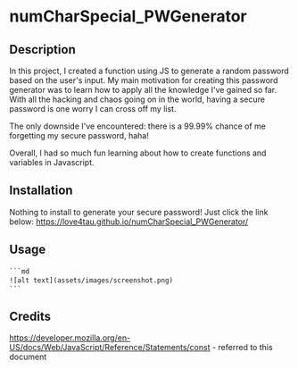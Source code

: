 # numCharSpecial_PWGenerator

## Description

In this project, I created a function using JS to generate a random password based on the user's input. My main motivation for creating this password generator was to learn how to apply all the knowledge I've gained so far. With all the hacking and chaos going on in the world, having a secure password is one worry I can cross off my list. 

The only downside I've encountered: there is a 99.99% chance of me forgetting my secure password, haha! 

Overall, I had so much fun learning about how to create functions and variables in Javascript.


## Installation

Nothing to install to generate your secure password! Just click the link below:
https://love4tau.github.io/numCharSpecial_PWGenerator/

## Usage



    ```md
    ![alt text](assets/images/screenshot.png)
    ```

## Credits
https://developer.mozilla.org/en-US/docs/Web/JavaScript/Reference/Statements/const - referred to this document